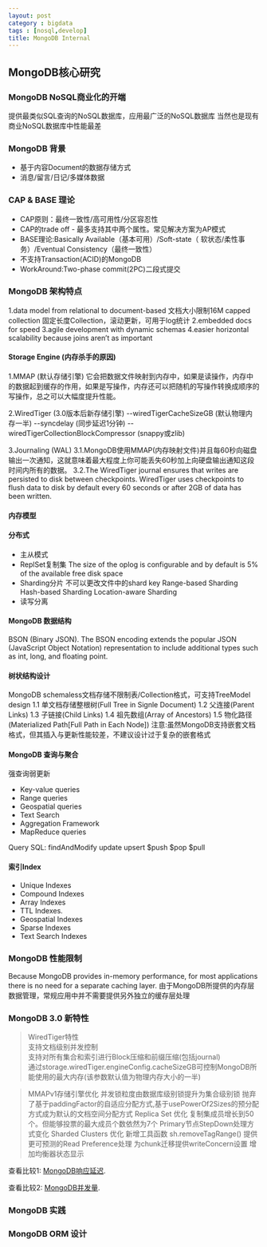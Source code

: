 ```yaml
---
layout: post
category : bigdata
tags : [nosql,develop]
title: MongoDB Internal
---
```


MongoDB核心研究
------------------------

### MongoDB NoSQL商业化的开端

提供最类似SQL查询的NoSQL数据库，应用最广泛的NoSQL数据库
当然也是现有商业NoSQL数据库中性能最差
 
### MongoDB 背景

- 基于内容Document的数据存储方式
- 消息/留言/日记/多媒体数据

### CAP & BASE 理论

- CAP原则：最终一致性/高可用性/分区容忍性
- CAP的trade off - 最多支持其中两个属性。常见解决方案为AP模式
- BASE理论:Basically Available（基本可用）/Soft-state（ 软状态/柔性事务）/Eventual Consistency（最终一致性）
- 不支持Transaction(ACID)的MongoDB
- WorkAround:Two-phase commit(2PC)二段式提交

### MongoDB 架构特点

1.data model from relational to document-based
文档大小限制16M
capped collection 固定长度Collection，滚动更新，可用于log统计
2.embedded docs for speed
3.agile development with dynamic schemas
4.easier horizontal scalability because joins aren’t as important

#### Storage Engine (内存杀手的原因)

1.MMAP (默认存储引擎)
它会把数据文件映射到内存中，如果是读操作，内存中的数据起到缓存的作用，如果是写操作，内存还可以把随机的写操作转换成顺序的写操作，总之可以大幅度提升性能。

2.WiredTiger (3.0版本后新存储引擎)
--wiredTigerCacheSizeGB (默认物理内存一半)
--syncdelay (同步延迟1分钟)
--wiredTigerCollectionBlockCompressor (snappy或zlib)

3.Journaling (WAL)
3.1.MongoDB使用MMAP(内存映射文件)并且每60秒向磁盘输出一次通知，这就意味着最大程度上你可能丢失60秒加上向硬盘输出通知这段时间内所有的数据。
3.2.The WiredTiger journal ensures that writes are persisted to disk between checkpoints.
WiredTiger uses checkpoints to flush data to disk by default every 60 seconds or after 2GB of data has been written.

#### 内存模型

#### 分布式
* 主从模式
* ReplSet复制集
   	 The size of the oplog is configurable and by default is 5% of the available free disk space
* Sharding分片
   	不可以更改文件中的shard key
   	Range-based Sharding
   	Hash-based Sharding
   	Location-aware Sharding
* 读写分离
 

#### MongoDB 数据结构

BSON (Binary JSON). 
The BSON encoding extends the popular JSON (JavaScript Object Notation) representation to include additional types such as int, long, and floating point.

#### 树状结构设计

MongoDB schemaless文档存储不限制表/Collection格式，可支持TreeModel design
1.1  单文档存储整根树(Full Tree in Signle Document)
1.2  父连接(Parent Links)
1.3  子链接(Child Links)
1.4  祖先数组(Array of Ancestors)
1.5  物化路径(Materialized Path[Full Path in Each Node])
注意:虽然MongoDB支持嵌套文档格式，但其插入与更新性能较差，不建议设计过于复杂的嵌套格式

#### MongoDB 查询与聚合

强查询弱更新
- Key-value queries
- Range queries
- Geospatial queries
- Text Search
- Aggregation Framework
- MapReduce queries
 
Query SQL:
findAndModify
update
upsert
$push
$pop
$pull

#### 索引Index

- Unique Indexes
- Compound Indexes
- Array Indexes
- TTL Indexes.
- Geospatial Indexes
- Sparse Indexes
- Text Search Indexes

### MongoDB 性能限制

Because MongoDB provides in-memory performance, for most applications there is no need for a separate caching layer.
由于MongoDB所提供的内存层数据管理，常规应用中并不需要提供另外独立的缓存层处理

### MongoDB 3.0 新特性

>	WiredTiger特性  
>	支持文档级别并发控制  
>	支持对所有集合和索引进行Block压缩和前缀压缩(包括journal)  
>	通过storage.wiredTiger.engineConfig.cacheSizeGB可控制MongoDB所能使用的最大内存(该参数默认值为物理内存大小的一半)  

>	MMAPv1存储引擎优化
>	并发锁粒度由数据库级别锁提升为集合级别锁
>	抛弃了基于paddingFactor的自适应分配方式,基于usePowerOf2Sizes的预分配方式成为默认的文档空间分配方式
>	Replica Set 优化
>	复制集成员增长到50个。但能够投票的最大成员个数依然为7个
>	Primary节点StepDown处理方式变化
>	Sharded Clusters 优化
>	新增工具函数 sh.removeTagRange()
>	提供更可预测的Read Preference处理
>	为chunk迁移提供writeConcern设置
>	增加均衡器状态显示


查看比较1: [MongoDB响应延迟](../_includes/MongoLatency.png).

查看比较2: [MongoDB并发量](../_includes/MongoDBOpsSec.png).


### MongoDB 实践

### MongoDB ORM 设计


